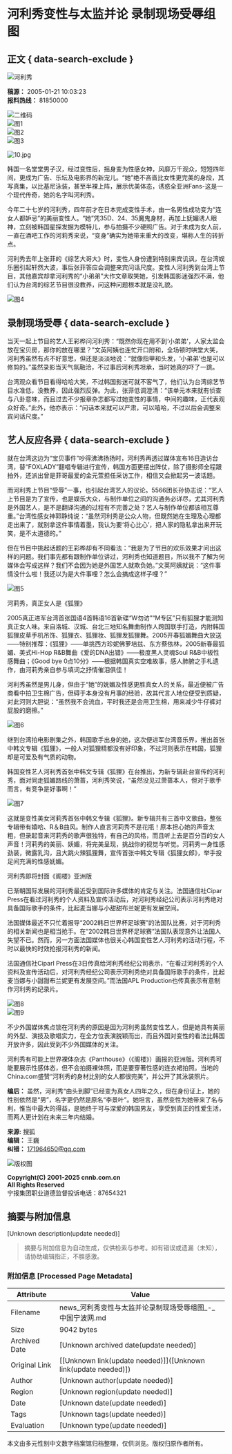 # 河利秀变性与太监并论 录制现场受辱组图

## 正文 { data-search-exclude }


![河利秀](http://news.cnnb.com.cn/packages/2015/images/1_2.jpg)

**稿源：** 2005-01-21 10:03:23  
**报料热线：** 81850000

![二维码](http://news.cnnb.com.cn/packages/2015/images/erweima.png)  
![图1](http://news.cnnb.com.cn/packages/2015/images/1_14.jpg)  
![图2](http://news.cnnb.com.cn/packages/2015/images/1_15.jpg)  
![图3](http://news.cnnb.com.cn/packages/2015/images/1_16.png)  

![10.jpg](http://www.cnnb.com.cn/big5/node2/node48/node2379/images/00330993.jpg)

韩国一名堂堂男子汉，经过变性后，摇身变为性感女神，风靡万千观众，短短四年间，更成为广告、乐坛及电影界的新宠儿。“她”绝不吝啬比女性更完美的身段，其写真集，以比基尼泳装，甚至半裸上阵，展示优美体态，诱惑全亚洲Fans-这是一个现代传奇，她的名字叫河利秀。

今年二十七岁的河利秀，四年前才在日本完成变性手术，由一名男性成功变为“连女人都妒忌”的美丽变性人。“她”凭35D、24、35魔鬼身材，再加上妩媚诱人眼神，立刻被韩国星探发掘为模特儿，参与拍摄不少硬照广告。对于未成为女人前，一直在酒吧工作的河莉秀来说，“变身”确实为她带来重大的改变，堪称人生的转折点。

河利秀去年上张菲的《综艺大哥大》时，变性人身份遭到特别来宾讥讽，在台湾娱乐圈引起轩然大波，事后张菲答应会调整来宾问话尺度。变性人河利秀到台湾上节目，其他嘉宾却拿河利秀的“小弟弟”大作文章取笑她，引发韩国影迷强烈不满，他们认为台湾的综艺节目很没教养，问这种问题根本就是没礼貌。

![图4](http://www.cnnb.com.cn//big5/node2/node48/node2379/images/00330994.jpg)

## 录制现场受辱 { data-search-exclude }

当天一起上节目的艺人王彩桦问河利秀：“既然你现在用不到‘小弟弟’，人家太监会放在宝贝房，那你的放在哪里？”文英阿姨也连忙开口附和，全场顿时哄堂大笑，河利秀虽然有点不好意思，但还是淡淡地说：“就像指甲和头发，‘小弟弟’也是可以修剪的。”虽然录影当天气氛融洽，不过事后河利秀坦承，当时她真的吓了一跳。

台湾观众看节目看得哈哈大笑，不过韩国影迷可就不客气了，他们认为台湾综艺节目水准低，没教养，因此强烈反弹。为此，张菲低调澄清：“该单元本来就有侦查与八卦意味，而且过去不少报章杂志都写过她变性的事情，中间的趣味，正代表观众好奇。”此外，他亦表示：“问话本来就可以严肃，可以嘻哈，不过以后会调整来宾问话尺度。”

## 艺人反应各异 { data-search-exclude }

就在台湾这边为“宝贝事件”吵得沸沸扬扬时，河利秀再透过媒体宣布16日造访台湾，替“FOXLADY”翻唱专辑进行宣传，韩国方面更摆出阵仗，除了摄影师全程跟拍外，还派出曾是菲哥最爱的金元萱担任采访工作，相信又会掀起另一波话题。

而河利秀上节目“受辱”一事，也引起台湾艺人的议论。5566团长孙协志说：“艺人上节目是为了宣传，也是娱乐大众，与制作单位之间的沟通务必详尽，尤其河利秀是外国艺人，是不是翻译沟通的过程有不完善之处？艺人与制作单位都该相互尊重。”台湾性感女神郭静纯说：“虽然河利秀是公众人物，但既然她在生理及心理都走出来了，就别拿这件事情着墨，我认为要‘将心比心’，把人家的隐私拿出来开玩笑，是不太道德的。”

但在节目中挑起话题的王彩桦却有不同看法：“我是为了节目的欢乐效果才问出这样的问题。我们事先都有跟制作单位讲过，河利秀也知道题目，所以我不了解为何媒体会写成这样？我们不会因为她是外国艺人就欺负她。”文英阿姨就说：“这件事情没什么啦！我还以为是大件事哩？怎么会搞成这样子哩？”

![图5](http://www.cnnb.com.cn//big5/node2/node48/node2379/images/00330995.jpg)

河莉秀，真正女人是《狐狸》

2005真正进军台湾首张国语4首韩语16首新碟“W勿访”“M专区”只有狐狸才能测知真正女人味。来自洛城、汉城、台北三地知名舞曲制作人跨国联手打造，内附韩国狐狸皮草手机吊饰、狐狸衣、狐狸妆、狐狸发狐狸舞。2005开春狐媚舞曲大放送——特别推荐：《狐狸》——单挑西方珍妮佛萝培兹、东方蔡依林，2005新春最狐媚、美式Hi-Hop R&B舞曲《爱的DNA出错》——极度黑人灵魂Soul R&B中板性感舞曲；《Good bye 0点10分》——根据韩国真实空难故事，感人肺腑之手札遗作，由河莉秀亲自参与填词之抒情催泪俱佳！

河利秀虽然是男儿身，但由于“她”的妩媚及性感更胜真女人的关系，最近便被广告商看中拍卫生棉广告，但碍于本身没有月事的经验，故其代言人地位便受到质疑，对此河则大胆说：“虽然我不会流血，平时我还是会用卫生棉，用来减少牛仔裤对屁股的磨擦。”

![图6](http://www.cnnb.com.cn//big5/node2/node48/node2379/images/00330996.jpg)

继到台湾拍电影剧集之外，韩国歌手出身的她，这次便进军台湾音乐界，推出首张中韩文专辑《狐狸》，一般人对狐狸精都没有好印象，不过河则表示在韩国，狐狸却是可爱及有气质的动物。

韩国变性艺人河利秀首张中韩文专辑《狐狸》在台推出，为新专辑赴台宣传的河利秀，面对同走狐媚路线的萧蔷，河利秀笑说，“虽然没见过萧蔷本人，但对于歌手而言，有竞争是好事啊！”

![图7](http://www.cnnb.com.cn//big5/node2/node48/node2379/images/00330997.jpg)

这就是变性美女河莉秀首张中韩文专辑《狐狸》。新专辑共有三首中文歌曲，整张专辑带有嬉哈、R＆B曲风。制作人直言河莉秀不是花瓶！原本担心她的声音太粗，但录起音来河莉秀的歌声很独特，有自己的风格，而且听上去是百分百的女人声音！河莉秀的美丽、妖媚，将完美呈现，挑战你的视觉与听觉。河莉秀一身性感劲装，微露乳沟，且大跳火辣狐狸舞，宣传首张中韩文专辑《狐狸女郎》，举手投足间充满的性感妩媚。

河利秀即将封面《阁楼》亚洲版

已渐朝国际发展的河利秀最近受到国际许多媒体的肯定与关注。法国通信社Cipar Press在看过河利秀的个人资料及宣传活动后，对河利秀经纪公司表示河利秀绝对具备国际歌手的条件，比起麦当娜与小甜甜布兰妮更有发展空间。

法国媒体最近不只忙着报导“2002韩日世界杯足球赛”的法国队比赛，对于河利秀的相关新闻也是相当抢手。在“2002韩日世界杯足球赛”法国队表现意外让法国人失望不已。然而，另一方面法国媒体也很关心韩国变性艺人河利秀的活动行程，不时以最快的时效抢报河利秀的新闻。

法国通信社Ciparl Press在3日传真给河利秀经纪公司表示，“在看过河利秀的个人资料及宣传活动后，对河利秀经纪公司表示河利秀绝对具备国际歌手的条件，比起麦当娜与小甜甜布兰妮更有发展空间。”而法国APL Production也传真表示有意制作河利秀的纪录片。

![图8](http://www.cnnb.com.cn//big5/node2/node48/node2379/images/00330998.jpg)  
![图9](http://www.cnnb.com.cn//big5/node2/node48/node2379/images/00330999.jpg)

不少外国媒体焦点锁在河利秀的原因是因为河利秀虽然变性艺人，但是她具有美丽的外型、演技及歌唱实力，在全方位表演脱颖而出，而且外国对变性的看法比韩国开放许多，因此受到不少外国媒体的关注。

河利秀有可能上世界裸体杂志《Panthouse》（《阁楼》）画报的亚洲版。河利秀可能要展示性感体态，但不会拍摄裸体照，而是要穿著性感的连衣裙拍照。当地的China.com盛赞“河利秀的身材比别的女人都很完美”，并公开了其泳装照片。

**编后：** 虽然，河利秀“由头到脚”已经变为真女人四年之久，但在身份证上，她的性别依然是“男”，名字更仍然是原名“李景叶”。她坦言，虽然变性为她带来了名与利，惟当中最大的得益，是她终于可与深爱的韩国男友，享受到真正的性爱生活，而两人更计划在未来三年内结婚。

**来源:** 搜狐  
**编辑：** 王巍  
**纠错：** [171964650@qq.com](mailto:171964650@qq.com)

![版权图](http://www.cnnb.com.cn/pic/0/04/21/41/4214177_806742.jpg)  

**Copyright(C) 2001-2025 cnnb.com.cn  
All Rights Reserved**  
宁报集团职业道德监督投诉电话：87654321
<!-- tcd_original_link http://news.cnnb.com.cn/system/2005/01/21/001025735.shtml -->


## 摘要与附加信息

<!-- tcd_abstract -->
[Unknown description(update needed)]
<!-- tcd_abstract_end -->

> 摘要与附加信息为自动生成，仅供检索与参考。如有错误或遗漏（未知），请协助编辑指正，不胜感激。

### 附加信息 [Processed Page Metadata]

| Attribute       | Value                                  |
|-----------------|----------------------------------------|
| Filename        | news_河利秀变性与太监并论录制现场受辱组图_-_中国宁波网.md                             |
| Size            | 9042 bytes                           |
| Archived Date   | [Unknown archived date(update needed)]                             |
| Original Link   | [[Unknown link(update needed)]]([Unknown link(update needed)])                       |
| Author          | [Unknown author(update needed)]                               |
| Region          | [Unknown region(update needed)]                               |
| Date            | [Unknown date(update needed)]                                 |
| Tags            | [Unknown tags(update needed)]                                 |
| Evaluation            | [Unknown type(update needed)]                                 |
<!-- tcd_table_end -->

本文由多元性别中文数字档案馆归档整理，仅供浏览。版权归原作者所有。
